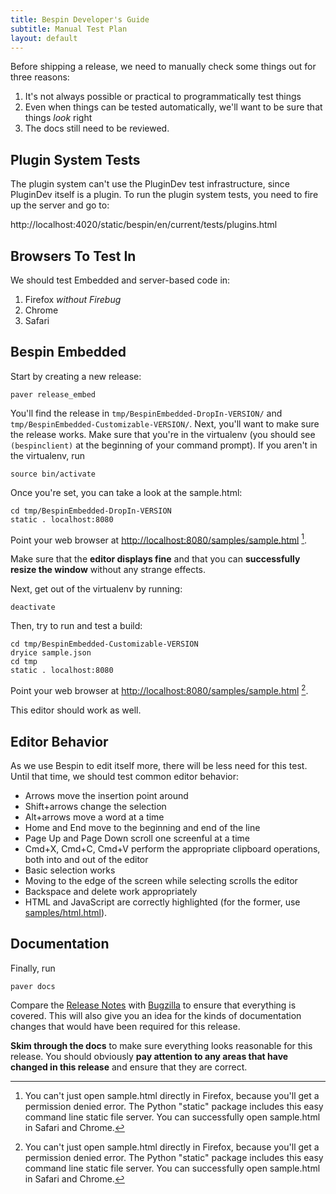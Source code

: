 ```yaml
---
title: Bespin Developer's Guide
subtitle: Manual Test Plan
layout: default
---
```


Before shipping a release, we need to manually check some things out for three 
reasons:

1. It's not always possible or practical to programmatically test things
2. Even when things can be tested automatically, we'll want to be sure that 
   things *look* right
3. The docs still need to be reviewed.

## Plugin System Tests ##

The plugin system can't use the PluginDev test infrastructure, since PluginDev
itself is a plugin. To run the plugin system tests, you need to fire up
the server and go to:

http://localhost:4020/static/bespin/en/current/tests/plugins.html

## Browsers To Test In ##

We should test Embedded and server-based code in:

1. Firefox *without Firebug*
2. Chrome
3. Safari

## Bespin Embedded ##

Start by creating a new release:

    paver release_embed

You'll find the release in `tmp/BespinEmbedded-DropIn-VERSION/` and
`tmp/BespinEmbedded-Customizable-VERSION/`. Next, you'll want 
to make sure the release works. Make sure that you're in the virtualenv (you 
should see `(bespinclient)` at the beginning of your command prompt).
If you aren't in the virtualenv, run

    source bin/activate

Once you're set, you can take a look at the sample.html:

    cd tmp/BespinEmbedded-DropIn-VERSION
    static . localhost:8080

Point your web browser at [http://localhost:8080/samples/sample.html](http://localhost:8080/samples/sample.html) [^1].

Make sure that the **editor displays fine** and that you can **successfully resize 
the window** without any strange effects.

Next, get out of the virtualenv by running:

    deactivate

Then, try to run and test a build:

    cd tmp/BespinEmbedded-Customizable-VERSION
    dryice sample.json
    cd tmp
    static . localhost:8080

Point your web browser at [http://localhost:8080/samples/sample.html](http://localhost:8080/samples/sample.html) [^1].

This editor should work as well.

## Editor Behavior ##

As we use Bespin to edit itself more, there will be less need for this test.
Until that time, we should test common editor behavior:

* Arrows move the insertion point around
* Shift+arrows change the selection
* Alt+arrows move a word at a time
* Home and End move to the beginning and end of the line
* Page Up and Page Down scroll one screenful at a time
* Cmd+X, Cmd+C, Cmd+V perform the appropriate clipboard operations, both into
  and out of the editor
* Basic selection works
* Moving to the edge of the screen while selecting scrolls the editor
* Backspace and delete work appropriately
* HTML and JavaScript are correctly highlighted (for the former, use
  [samples/html.html](http://localhost:8080/samples/html.html)).

## Documentation ##

Finally, run

    paver docs

Compare the [Release Notes][] with [Bugzilla](https://bugzilla.mozilla.org/) to
ensure that everything is covered. This will also give you an idea for the kinds
of documentation changes that would have been required for this release.

**Skim through the docs** to make sure everything looks reasonable for this
release. You should obviously **pay attention to any areas that have changed
in this release** and ensure that they are correct.

[^1]: You can't just open sample.html directly in Firefox, because you'll get 
    a permission denied error. The Python "static" package includes this easy
    command line static file server. You can successfully open sample.html
    in Safari and Chrome.

[Release Notes]: ../releases/index.html
